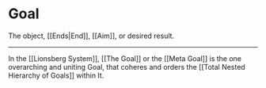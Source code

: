 # Goal

The object, [[Ends|End]], [[Aim]], or desired result.  

___
In the [[Lionsberg System]], [[The Goal]] or the [[Meta Goal]] is the one overarching and uniting Goal, that coheres and orders the [[Total Nested Hierarchy of Goals]] within It. 